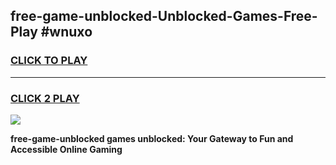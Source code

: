 
## free-game-unblocked-Unblocked-Games-Free-Play #wnuxo
<h3>
<a href="https://us.freeplayer.one?title=free-game-unblocked&ref=9M">CLICK TO PLAY</a></h3>
<hr>

<h3>
<a href="https://us.freeplayer.one?title=free-game-unblocked&ref=9M">CLICK 2 PLAY</a>
  
</h3>

<a href="https://us.freeplayer.one?title=free-game-unblocked&ref=9M"><img src="https://clearcache.store/games.png"></a>


**free-game-unblocked games unblocked: Your Gateway to Fun and Accessible Online Gaming**
